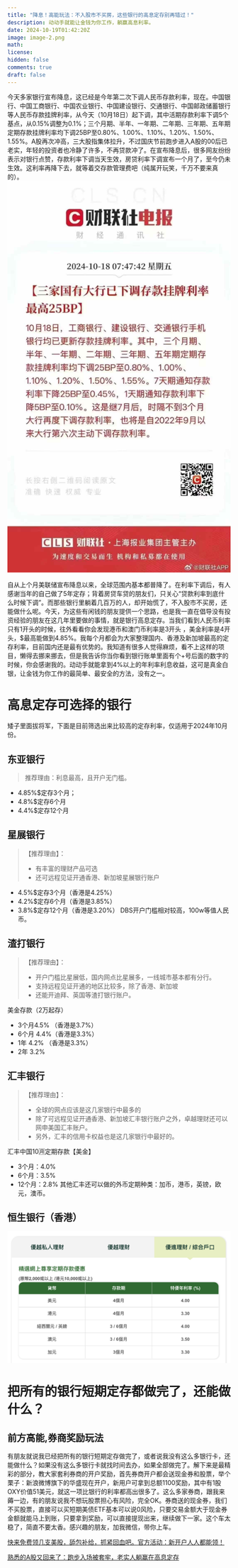 ```yaml
---
title: "降息！高能玩法：不入股市不买房，这些银行的高息定存别再错过！"
description: 动动手就能让金钱为你工作，躺赢高息利率。
date: 2024-10-19T01:42:20Z
image: image-2.png
math: 
license: 
hidden: false
comments: true
draft: false
---
```



今天多家银行宣布降息，这已经是今年第二次下调人民币存款利率，现在。中国银行、中国工商银行、中国农业银行、中国建设银行、交通银行、中国邮政储蓄银行等人民币存款挂牌利率，从今天（10月18日）起下调，其中活期存款利率下调5个基点，从0.15%调整为0.1%；三个月期、半年、一年期、二年期、三年期、五年期定期存款挂牌利率均下调25BP至0.80%、1.00%、1.10%、1.20%、1.50%、1.55%。A股再次冲高，三大股指集体拉升，不过国庆节前跑步进入A股的00后已老实，年轻的投资者也冷静了许多，不再贷款冲了。在宣布降息后，很多网友纷纷表示对银行点赞，存款利率下调当天生效，房贷利率下调宣布一个月了，至今仍未生效。这利率再降下去，就等着交存款管理费吧（纯属开玩笑，千万不要来真的）。
![降息-财联社新闻](image-1.png)

自从上个月美联储宣布降息以来，全球范围内基本都普降了。在利率下调后，有人感谢当年的自己做了5年定存；背着房贷车贷的朋友们，只关心“贷款利率到底什么时候下调”。而那些银行里躺着几百万的人，却开始慌了，不入股市不买房，还能做什么呢。今天，为这些有闲钱的朋友提供一个思路，也是我一直在倡导没有投资经验的朋友在这几年里要做的事情，就是银行高息定存。当我们看到人民币利率只有1开头的时候，往外看看你会发现港币和澳门币利率是3开头 ，美金利率是4开头，$最高能做到4.85%。我每个月都会为大家整理国内、香港及新加坡最高的定存利率，目前国内还是最有优势的。我知道有很多人觉得麻烦，看不上这样的项目，懒得去挪来挪去，但是我告诉你当你看到银行账单里面有个+号后面的数字的时候，你会感谢我的。动动手就能拿到4%以上的年利率利息收益，这可是真金白银，让金钱为你工作的最简单、最安全的方法，没有之一。

# 高息定存可选择的银行
矮子里面拔将军，下面是目前筛选出来比较高的定存利率，仅适用于2024年10月份。

## 东亚银行
> 推荐理由：利息最高，且开户无门槛。
- 4.85%$定存3个月；
- 4.8%$定存6个月
- 4.4%$定存12个月

## 星展银行
> 【推荐理由】：
> - 有丰富的理财产品可选
> - 还可远程见证开通香港、新加坡星展银行账户

- 4.5%$定存3个月（香港是4.25%）
- 4.2%$定存6个月（香港是3.85%）
- 3.8%$定存12个月（香港是3.20%）
DBS开户门槛相对较高，100w等值人民币。

## 渣打银行
> 【推荐理由】：
> - 开户门槛比星展低，国内网点比星展多，一线城市基本都有分行。
> - 支持远程见证开通的地区比较多，除了香港、新加坡
> - 还能开迪拜、英国等渣打银行账户。

美金存款（2万起存）

- 3个月4.5% （香港是3.7%）
- 6个月 4.4%（香港是3.3%）
- 1年 4.2% （香港是3.3%）
- 2年 3.2%

## 汇丰银行
> 【推荐理由】：
> - 全球的网点应该是这几家银行中最多的
> - 除了可远程见证开通香港、新加坡汇丰银行账户之外，卓越理财还可以网申美国汇丰账户。
> - 另外，汇丰的信用卡权益也是这几家银行中最好的。

汇丰中国10🈷️定期存款【美金】

- 3个月：4.0% 
- 6个月：3.5% 
- 12个月：2.8% 
其他汇丰还可以做的外币定期种类：加币，港币，英镑，欧元，澳币。

## 恒生银行（香港）

![香港恒生银行定存利率](image.png)


# 把所有的银行短期定存都做完了，还能做什么？

## 前方高能,券商奖励玩法

有朋友就说我已经把所有的银行短期定存做完了，或者说我没有这么多银行卡，还能做什么？如果没有这么多银行卡就找时间去办，如果全部做完了。解下来是最精彩的部分，教大家套利券商的开户奖励，首先券商开户都会送现金券和股票，举个栗子：新浪微博旗下的华盛现在开户，新用户可拿到总额1100奖励，其中有1股OXY价值51美元，就这一项比银行的利率都高出很多了。这么多家券商，跟我来薅一边，有的朋友说我不想玩股票担心有风险，完全OK。券商送的现金券，我们不买股票，直接可以买短期美债ETF基本可以说0风险，只要交易金额大于现金券金额就能马上到账，只要拿到奖励，可以直接提现出来，继续做下一家。这个车太稳了，简直不要太香。感兴趣的朋友，加我微信，带你上车。

[快来免费领几支美股，舔包补给，抓紧回血吧。官方活动：新开户人人都能领！](https://mp.weixin.qq.com/s/N3HpFVl1x8uFqSTNhk6jcg)

[熟悉的A股又回来了：跑步入场被套牢，老实人躺赢在高息定存](https://mp.weixin.qq.com/s/rjE8aQa1gM8F6GtiAy9LXQ)

